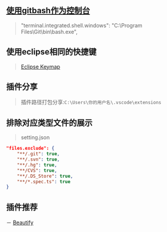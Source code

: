 
## [使用gitbash作为控制台](https://github.com/Microsoft/vscode/issues/7690)  
  > "terminal.integrated.shell.windows": "C:\Program Files\Git\bin\bash.exe",

## 使用eclipse相同的快捷键  
  > [Eclipse Keymap](https://marketplace.visualstudio.com/items?itemName=alphabotsec.vscode-eclipse-keybindings)  

## 插件分享  
  > 插件路径打包分享:`C:\Users\你的用户名\.vscode\extensions`

## 排除对应类型文件的展示

> setting.json
```json
"files.exclude": {
    "**/.git": true,
    "**/.svn": true,
    "**/.hg": true,
    "**/CVS": true,
    "**/.DS_Store": true,
    "**/*.spec.ts": true
}
```

## 插件推荐
－ [Beautify](https://marketplace.visualstudio.com/items?itemName=HookyQR.beautify)

